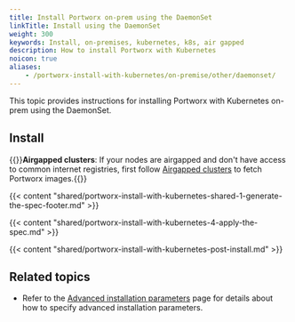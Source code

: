 ```yaml
---
title: Install Portworx on-prem using the DaemonSet
linkTitle: Install using the DaemonSet
weight: 300
keywords: Install, on-premises, kubernetes, k8s, air gapped
description: How to install Portworx with Kubernetes
noicon: true
aliases:
    - /portworx-install-with-kubernetes/on-premise/other/daemonset/
---
```


This topic provides instructions for installing Portworx with Kubernetes on-prem using the DaemonSet.

## Install

{{<info>}}**Airgapped clusters**: If your nodes are airgapped and don't have access to common internet registries, first follow [Airgapped clusters](/portworx-install-with-kubernetes/on-premise/airgapped) to fetch Portworx images.{{</info>}}

{{< content "shared/portworx-install-with-kubernetes-shared-1-generate-the-spec-footer.md" >}}

{{< content "shared/portworx-install-with-kubernetes-4-apply-the-spec.md" >}}

{{< content "shared/portworx-install-with-kubernetes-post-install.md" >}}

## Related topics

* Refer to the [Advanced installation parameters](/portworx-install-with-kubernetes/operate-and-maintain-on-kubernetes/other-operations/advanced-installation-parameters/) page for details about how to specify advanced installation parameters.
